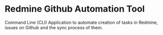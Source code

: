 # Redmine Github Automation Tool

Command Line (CLI) Application to automate creation of tasks in
Redmine, issues on Github and the sync process of them.
